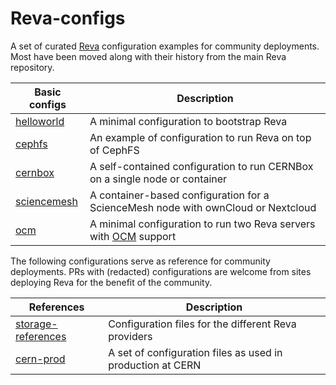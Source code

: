 # Reva-configs

A set of curated [Reva](https://github.com/cs3org/reva) configuration examples for community deployments.
Most have been moved along with their history from the main Reva repository.

Basic configs | Description
------------- | -----------
[helloworld](./helloworld) | A minimal configuration to bootstrap Reva
[cephfs](./cephfs) | An example of configuration to run Reva on top of CephFS
[cernbox](./cernbox) | A self-contained configuration to run CERNBox on a single node or container
[sciencemesh](./sciencemesh) | A container-based configuration for a ScienceMesh node with ownCloud or Nextcloud
[ocm](./ocm) | A minimal configuration to run two Reva servers with [OCM](https://githunb.com/cs3org/OCM-API) support

The following configurations serve as reference for community deployments. PRs with (redacted) configurations are welcome from sites deploying Reva for the benefit of the community.

References | Description
---------- | -----------
[storage-references](./storage-references) | Configuration files for the different Reva providers
[cern-prod](./cern-prod) | A set of configuration files as used in production at CERN
